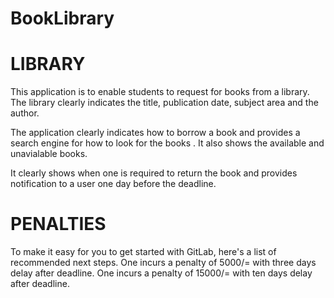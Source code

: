 # BookLibrary
# LIBRARY
This application is to enable students to request for books from a library.
The library clearly indicates the title, publication date, subject area and the author.

The application clearly indicates how to borrow a book and provides a search engine for how to look for the  books .
It also shows the available and unavialable books.

It clearly shows when one is required to return the book and provides notification to a user one day before the deadline.
# PENALTIES

To make it easy for you to get started with GitLab, here's a list of recommended next steps.
One incurs a penalty of 5000/= with three days delay after deadline.
One incurs a penalty of 15000/= with ten days delay after deadline.
